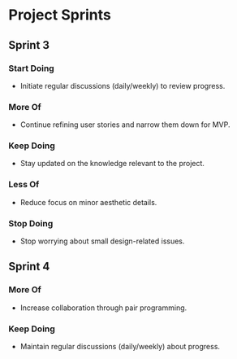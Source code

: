 # Project Sprints

## Sprint 3

### Start Doing
- Initiate regular discussions (daily/weekly) to review progress.
  
### More Of
- Continue refining user stories and narrow them down for MVP.

### Keep Doing
- Stay updated on the knowledge relevant to the project.

### Less Of
- Reduce focus on minor aesthetic details.

### Stop Doing
- Stop worrying about small design-related issues.

## Sprint 4

### More Of
- Increase collaboration through pair programming.

### Keep Doing
- Maintain regular discussions (daily/weekly) about progress.
